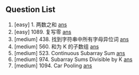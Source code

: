 Question List
----------------------------
1. [easy] 1. 两数之和 [ans](./include/array/two_sum.h) 
2. [easy] 1089. 复写零 [ans](./include/array/duplicate_zeros.h) 
3. [medium] 438. 找到字符串中所有字母异位词 [ans](./include/array/find_anagrams.h)
4. [medium] 560. 和为 K 的子数组 [ans](./include/array/sub_sum_k.h)
5. [medium] 523. Continuous Subarray Sum [ans](./include/array/cont_subarray_sum.h)
6. [medium] 974. Subarray Sums Divisible by K [ans](./include/array/sub_sum_divisible.h)
7. [medium] 1094. Car Pooling [ans](./include/array/car_pooling.h)